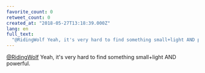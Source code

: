 ```yaml
---
favorite_count: 0
retweet_count: 0
created_at: "2018-05-27T13:18:39.000Z"
lang: en
full_text:
  "@RidingWolf Yeah, it's very hard to find something small+light AND powerful."
---
```


[@RidingWolf](https://twitter.com/RidingWolf) Yeah, it's very hard to find
something small+light AND powerful.
